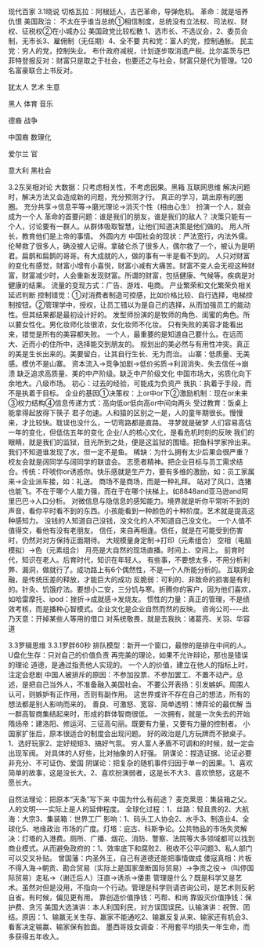 现代百家
3.1晓说
切格瓦拉：阿根廷人，古巴革命，导弹危机。
革命：就是培养仇恨
美国政治：
不太在乎谁当总统①相信制度，总统没有立法权、司法权、财权、征税权②在小城办公
美国政党比较松散
1、选市长、不选议会，2、委员会制，无市长3、雇佣制（无任期）4、全不要
共和党：富人的党，控制通胀。
民主党：穷人的党，控制失业。
布什政府减税，计划逐步取消遗产税。比尔盖茨与巴菲特登报反对：财富只是取之于社会，也要还之与社会，财富只是代为管理。120名富豪联合上书反对。

犹太人
艺术
生意

黑人
体育
音乐

德裔
战争

中国裔
数理化

爱尔兰
官

意大利
黑社会


3.2东吴相对论
大数据：只考虑相关性，不考虑因果。黑箱
互联网思维
解决问题时，解决方法又会造成新的问题，充分预测才行。
真正的学习，跳出原有的圈圈。
充分共享→信息平等→磨光理论→消灭个性（相由心生）
扮演一个人，就会成为一个人
革命的首要问题：谁是我们的朋友，谁是我们的敌人？
决策只能有一个人，讨论要有一群人。从群体吸取智慧，让他们知道决策是他们做的。
用人所长，教育他们是上帝的事情。
外圆内方
中国社会的现状：严法宽行，内法外儒。
伦琴救了很多人，确没被人记得。拿破仑杀了很多人，偶尔救了一个，被认为是明君。扁鹊和扁鹊的哥哥。有大成就的人，做的事有一半是看不到的。
人只对财富的变化有感觉，财富小增有小喜悦，财富小减有大痛苦。财富不变人会无视这种财富，财富减少时，人会重新发现财富。所谓的财富，包括健康、气候等。疾病是对健康的结果。
流量的变现方式：广告、游戏、电商。
产业繁荣和文化繁荣负相关
延迟判断
控制错觉：①对消费者制造可控感，比如价格比较、自行选择，电梯控制按钮。②管理学中，授权，让员工错以为是自己的选择，从而加强员工的能动性。但其结果都是最初设计好的。
发型师扮演的是牧师的角色、闺蜜的角色。所以要女性化。男化妆师化妆很浓，女化妆师不化妆。
只有失败的美容才能看出来，错觉是所有的美容都失败。
一个人，最重要的是知道自己要什么。在远而大、近而小的住所中，选择能交到朋友的。
规划出的美必然与有用性冲突。真正的美是生长出来的。美要留白，让其自行生长、无为而治。
山寨：低质量、无美感。模仿不是山寨。
资本流入→竞争加剧→低价劣质→利润消失、失去信任→崩溃
缺乏追求高质量、美的中产阶级。缺乏中产阶级文化
中国市场大，劣质化向下余地大。八级市场。
初心：过去的经验，可能成为负资产
我执：执着于手段，而不是执着于目标。
企业的基因①决策权：上or中or下②激励机制：现在or未来③权力结构④信息传递方式：高向低or低向高or中间向两头
受过教育：饭桌上能拿得起放得下筷子
君子勿速。人和猿的区别之一是，人的童年期很长。慢慢来，才比较快。耽误也没什么，一切弯路都是直路。
寻梦就是破梦
人们容易高估一年的变化，但低估五年的变化
企业/人的核心文化，是看危机时刻的反映
我们的眼睛，就是我们的监狱，目光所到之处，便是这监狱的围墙。把鱼科学家拎出来。我们不知道谁发现了水，但一定不是鱼。
稀缺：为什么拥有太少后果会很严重？
校友会就是阔同学与阔同学的联谊会。
志愿者精神。把企业目标与员工需求结合。传统：吓唬你or诱惑你。快乐感就是生产力，要有多维的激励，如：员工家属来→企业派车接，如：礼送。
商场不是商场，而是一种礼拜。
站对了风口，连猪也能飞。不在于哪个人能力强，而在于在哪个扶梯上。如8848and亚马逊and阿里巴巴→人口分析。
对微信息与隐信息的感知能力。境界就是听你平常听不到的声音，看你平时看不到的东西。小孩能看到一种颜色的十种阶度。艺术就是提高这种感知力。
没钱的人知道自己没钱，没文化的人不知道自己没文化。
一个人值不值得交，看他有没有老朋友。
信任，来自再相逢。信任，就是在可能受到伤害时，仍然对对方保持正面期待。
大规模量身定制→打印（元素组合）
空相（电脑模拟）→色（元素组合）
月亮是大自然的现场直播。时间上、空间上。
前育时代，知识在老人。后育时代，知识在年轻人。
有些事，不要想太多，不用分析利弊、漏洞，做就行了。成功路上有6个偶然性，不是一个人所能分析的。
互联网金融，是传统压差的释放，才能巨大的成功
反脆弱：可利的、非致命的损害是有利的。针灸、饥饿疗法。要想小二安，三分饥与寒。折腾你的客户，因为他们喜欢，如哈雷摩托、ipod：挫折→成就感→发烧友。
惯性的力量：真正的管理，不是绩效考核，而是播种心智模式。企业文化是企业自然而然的反映。
咨询公司----此乃天意：开掉某些人等用的借口
对系统敬畏，就是去我执：诸葛亮、关羽、华容道

3.3罗辑思维
3.3.1罗胖60秒
排队模型：新开一个窗口，最惨的是排在中间的人。
U盘化生存：只对自己的价值负责
再完美的理论，如果不允许辩论，那也是错误的理论
道德，是通过指责他人实现的。
一个人的价值，建立在他人的指标上时，注定会悲剧
中国人被排斥的原因：不参加投票、不参加罢工、不置不动产。总述，是把自己当外人，不准备融入美国社会。
不要公开表扬：引发嫉妒。周围人认可，则嫉妒有正作用，否则有副作用。
这世界或许不存在自己的想法，所有的想法都是别人影响而来的。
善良、可激怒、宽容、简单透明：博弈论的最优解
当一群高智商集结起来时，形成的群体智商很低。
一次拥有，就是一次失去的开始
隋炀帝：建洛阳、修运河、三征高句丽。既要有力量，又要有力量的控制者。
小国家扩张后，原本很适合的制度会出现问题。
好的政治是几方玩牌而不掀桌子。1、选好玩家2、定好规矩3、搞好气氛。
穷人富人矛盾不可调和的时候，就一定会出现军阀。
对具体的人好些，比对抽象的人好强。
阴谋论：捏造证据、论证必要非充分、不可证伪、爱国
阴谋论：把复杂的随机事件归因于单一的因果。1、喜欢简单的故事，这是没长大。2、喜欢扮演弱者，这是长不大3、喜欢愤怒，这是不愿长大。

自然法理论：把原本“天条”写下来
中国为什么有前途？
麦克莱恩：集装箱之父。人的文明----实际上是人的延伸程度。
全球化过程：1、丝路：轻且贵的2、大航海：大宗3、集装箱：世界工厂
影响：1、码头工人协会2、水手3、制造业4、全球化5、地缘政治
市场的广度。灯塔：庇古、科斯争论。公共物品的市场失灵解决：灯塔的入港费。厕所、广播、烟花、消防、警察、法院等大多领域都可以找到商业模式。从而避免政府的：1、效率底下和腐败2、税收不公平问题3、私人部门可以交叉补贴。
曾国藩：内圣外王，自己有道德还能把事情做成
倭寇真相：片板不得入海→朝贡、勘合贸易（实际上是国家垄断国际贸易）→争贡之役→（叫停国际贸易）走私→（谢迁后人）汪直→诱杀→倭患
管理是什么？既是科学又是艺术。虽然对但是没用，不指向一个行动。管理是科学则请咨询公司，是艺术则反躬自省。有时候，偏见更有用。
靠创造价值挣钱：丐帮、和尚
靠毁灭价值挣钱：保护费、贪污
美国大选演讲：本人利国利民，对方误国误民。认输演讲：祝贺、团结。原因：1、输赢无关生存、赢家不能通吃2、输赢反复从来、输家还有机会3、看客决定输赢、输家保有脸面。
墨西哥妓女调查：不用套平均损失一年生命，而多获得五年收入。
